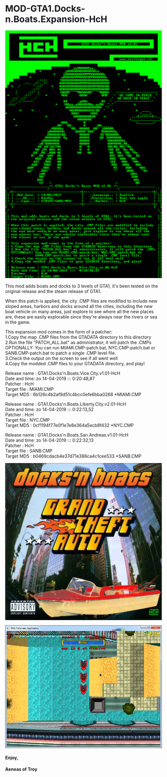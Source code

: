 # MOD-GTA1.Docks-n.Boats.Expansion-HcH
![Alt text](https://github.com/aeneasoftroy/MOD-GTA1.Docks-n.Boats.Expansion-HcH/blob/master/HcH.NFO.png)


This mod adds boats and docks to 3 levels of GTA1, it's been tested on the original release and the steam release of GTA1.                      
                                                                            
When this patch is applied, the city .CMP files are modified to include new sloped areas, harbors and docks around all the cities, including the new boat vehicle on many areas, just explore to see where all the new places are, these are easily explorable since they're always near the rivers or sea in the game.                                           
                                                                            
This expansion mod comes in the form of a patcher:                       
1.Copy the map .CMP files from the GTADATA directory to this directory   
2.Run the file "PATCH_ALL.bat" as administrator, it will patch the .CMPs 
OPTIONALLY: You can run MIAMI.CMP-patch.bat, NYC.CMP-patch.bat or        
            SANB.CMP-patch.bat to patch a single .CMP level file.        
3.Check the output on the screen to see if all went well                 
4.Copy the modded .CMP files to your GTADATA directory, and play!        
                                                                            
Release name : GTA1.Docks'n.Boats.Vice.City.v1.01-HcH                    
Date and time: zo 14-04-2019 :::  0:20:48,87                             
Patcher      : HcH                                                       
Target file  : MIAMI.CMP                                                 
Target MD5   : 6b126c4b2af9d51c4bcc0efe6bba0268 *MIAMI.CMP               
                                                                            
Release name : GTA1.Docks'n.Boats.Liberty.City.v2.01-HcH                 
Date and time: zo 14-04-2019 :::  0:22:13,52                             
Patcher      : HcH                                                       
Target file  : NYC.CMP                                                   
Target MD5   : 0cf1194f77e0f1e7e8e364a5ecb8f432 *NYC.CMP                 
                                                                            
Release name : GTA1.Docks'n.Boats.San.Andreas.v1.01-HcH                  
Date and time: zo 14-04-2019 :::  0:22:32,13                             
Patcher      : HcH                                                       
Target file  : SANB.CMP                                                  
Target MD5   : b0469cdacb4e37d71e386ca4c1cee533 *SANB.CMP                

![Alt text](https://github.com/aeneasoftroy/MOD-GTA1.Docks-n.Boats.Expansion-HcH/blob/master/GTA1.Docks'n.Boats.Expansion-HcH.png)

![Alt text](https://github.com/aeneasoftroy/MOD-GTA1.Docks-n.Boats.Expansion-HcH/blob/master/2019-03-23_180725.png)

#### Enjoy,

#### Aeneas of Troy
